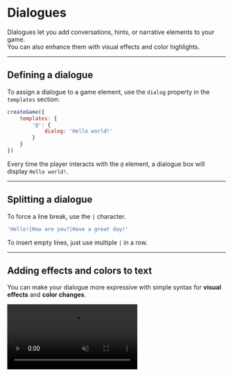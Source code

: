<script>
import Aside from '../../../lib/ui/Doc/Aside.svelte'
import Emoji from '../../../lib/ui/Doc/Emoji.svelte'
</script>

# <Emoji src="💬"/> Dialogues

Dialogues let you add conversations, hints, or narrative elements to your game.  
You can also enhance them with visual effects and color highlights.

---

## <Emoji src="✏️"/> Defining a dialogue

To assign a dialogue to a game element, use the `dialog` property in the `templates` section:

```javascript
createGame({
	templates: {
		'@': {
			dialog: 'Hello world!'
		}
	}
})
```

Every time the player interacts with the `@` element, a dialogue box will display `Hello world!`.

---

## <Emoji src="⛓️‍💥"/> Splitting a dialogue

To force a line break, use the `|` character.

```js
'Hello!|How are you?|Have a great day!'
```

<Aside variant="Note">
To insert empty lines, just use multiple <code>|</code> in a row.
</Aside>

---

## <Emoji src="💥"/> Adding effects and colors to text

You can make your dialogue more expressive with simple syntax for **visual effects** and **color changes**.

<video src="/doc/dialog-fx.webm" autoplay loop muted playsinline/>

### Effects

| Effect           | Syntax        | Description               |
| ---------------- | ------------- | ------------------------- |
| Vertical wave    | `~your text~` | Letters move up and down  |
| Horizontal wave  | `_your text_` | Letters wave side to side |
| Random shake     | `your %text%` | Chaotic shaking           |
| Horizontal shake | `your =text=` | Left-right shaking        |
| Vertical shake   | `your ^text^` | Up-down shaking           |
| Blinking         | `your °text°` | Flashing on/off           |

### Colors

To apply a color, wrap text in `<c>`, where `c` is a character representing a color from [your palette](/doc/configuration/colors#customizing-the-palette):

```js
'<3>Blue text<3>'
```

You can also combine effects and colors:

```js
'~<2>Gray text with wave effect<2>~'
```

---

## <Emoji src="🫥"/> Displaying special characters

To display a reserved character (like `%`, `~`, `_`, `^`, `=`, `°`), escape it with **two backslashes** `\\`:

```js
'I only have 56\\% battery left'
```

will display:

_I only have 56% battery left_

---

## <Emoji src="🏎️"/> Dialogue Speed

The display speed of dialogues can be adjusted in the initial game configuration using the `dialogSpeed` key:

```js
createGame({
	//...
	dialogSpeed: 'FAST'
})
```

Available values:
- `'SLOW'` - Slow typing speed
- `'NORMAL'` - Normal typing speed (default)
- `'FAST'` - Fast typing speed
